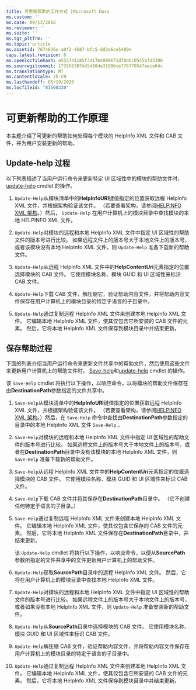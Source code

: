 ```yaml
---
title: 可更新帮助的工作方式 |Microsoft Docs
ms.custom: ''
ms.date: 09/13/2016
ms.reviewer: ''
ms.suite: ''
ms.tgt_pltfrm: ''
ms.topic: article
ms.assetid: 7674636e-a0f2-4587-bfc5-dd3e6ce5489e
caps.latest.revision: 6
ms.openlocfilehash: e555741185f3d17b4099671d70dbc0545bfd5306
ms.sourcegitcommit: 173556307d45d88de31086ce776770547eece64c
ms.translationtype: MT
ms.contentlocale: zh-CN
ms.lasthandoff: 05/19/2020
ms.locfileid: "83560230"
---
```

# <a name="how-updatable-help-works"></a>可更新帮助的工作原理

本主题介绍了可更新的帮助如何处理每个模块的 HelpInfo XML 文件和 CAB 文件，并为用户安装更新的帮助。

## <a name="the-update-help-process"></a>Update-help 过程

以下列表描述了当用户运行命令来更新特定 UI 区域性中的模块的帮助文件时， [update-help](/powershell/module/Microsoft.PowerShell.Core/Update-Help) cmdlet 的操作。

1. `Update-Help`从模块清单中的**HelpInfoURI**键值指定的位置获取远程 HelpInfo XML 文件，并根据架构验证该文件。 （若要查看架构，请参阅[HELPINFO XML 架构](./helpinfo-xml-schema.md)。）然后， `Update-Help` 在用户计算机上的模块目录中查找模块的本地 HELPINFO XML 文件。

2. `Update-Help`对模块的远程和本地 HelpInfo XML 文件中指定 UI 区域性的帮助文件的版本号进行比较。 如果远程文件上的版本号大于本地文件上的版本号，或者该模块没有本地 HelpInfo XML 文件，则 `Update-Help` 准备下载新的帮助文件。

3. `Update-Help`从远程 HelpInfo XML 文件中的**HelpContentUri**元素指定的位置选择模块的 CAB 文件。 它使用模块名称、模块 GUID 和 UI 区域性来标识 CAB 文件。

4. `Update-Help`下载 CAB 文件，解压缩它，验证帮助内容文件，并将帮助内容文件保存在用户计算机上的模块目录的特定于语言的子目录中。

5. `Update-Help`通过复制远程 HelpInfo XML 文件来创建本地 HelpInfo XML 文件。 它编辑本地 HelpInfo XML 文件，使其仅包含它所安装的 CAB 文件的元素。 然后，它将本地 HelpInfo XML 文件保存到模块目录中并结束更新。

## <a name="the-save-help-process"></a>保存帮助过程

下面的列表介绍当用户运行命令来更新文件共享中的帮助文件，然后使用这些文件来更新用户计算机上的帮助文件时， [Save-help](/powershell/module/Microsoft.PowerShell.Core/Save-Help)和[update-help](/powershell/module/Microsoft.PowerShell.Core/Update-Help) cmdlet 的操作。

该 `Save-Help` cmdlet 将执行以下操作，以响应命令，以将模块的帮助文件保存在由**DestinationPath**参数指定的文件共享中。

1. `Save-Help`从模块清单中的**HelpInfoURI**键值指定的位置获取远程 HelpInfo XML 文件，并根据架构验证该文件。 （若要查看架构，请参阅[HELPINFO XML 架构](./helpinfo-xml-schema.md)。）然后，在 `Save-Help` 命令中查找由**DestinationPath**参数指定的目录中的本地 HelpInfo XML 文件 `Save-Help` 。

2. `Save-Help`对模块的远程和本地 HelpInfo XML 文件中指定 UI 区域性的帮助文件的版本号进行比较。 如果远程文件上的版本号大于本地文件上的版本号，或者在**DestinationPath**目录中没有该模块的本地 HelpInfo XML 文件，则 `Save-Help` 准备下载新的帮助文件。

3. `Save-Help`从远程 HelpInfo XML 文件中的**HelpContentUri**元素指定的位置选择模块的 CAB 文件。 它使用模块名称、模块 GUID 和 UI 区域性来标识 CAB 文件。

4. `Save-Help`下载 CAB 文件并将其保存在**DestinationPath**目录中。 （它不创建任何特定于语言的子目录。）

5. `Save-Help`通过复制远程 HelpInfo XML 文件来创建本地 HelpInfo XML 文件。 它编辑本地 HelpInfo XML 文件，使其仅包含它保存的 CAB 文件的元素。 然后，它将本地 HelpInfo XML 文件保存在**DestinationPath**目录中，并结束更新。

   该 `Update-Help` cmdlet 将执行以下操作，以响应命令，以便从**SourcePath**参数所指定的文件共享中的文件更新用户计算机上的帮助文件。

1. `Update-Help`获取**SourcePath**目录中的远程 HelpInfo XML 文件。 然后，它将在用户计算机上的模块目录中查找本地 HelpInfo XML 文件。

2. `Update-Help`对模块的远程和本地 HelpInfo XML 文件中指定 UI 区域性的帮助文件的版本号进行比较。 如果远程文件上的版本号大于本地文件上的版本号，或者如果没有本地 HelpInfo XML 文件，则 `Update-Help` 准备安装新的帮助文件。

3. `Update-Help`从**SourcePath**目录中选择模块的 CAB 文件。 它使用模块名称、模块 GUID 和 UI 区域性来标识 CAB 文件。

4. `Update-Help`解压缩 CAB 文件，验证帮助内容文件，并将帮助内容文件保存在用户计算机上的模块目录的特定于语言的子目录中。

5. `Update-Help`通过复制远程 HelpInfo XML 文件来创建本地 HelpInfo XML 文件。 它编辑本地 HelpInfo XML 文件，使其仅包含它所安装的 CAB 文件的元素。 然后，它将本地 HelpInfo XML 文件保存到模块目录中并结束更新。
